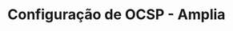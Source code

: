 ﻿# Configuração de OCSP - Amplia

<!-- link to version in English -->
<div data-alt-locales="en-us"></div>
